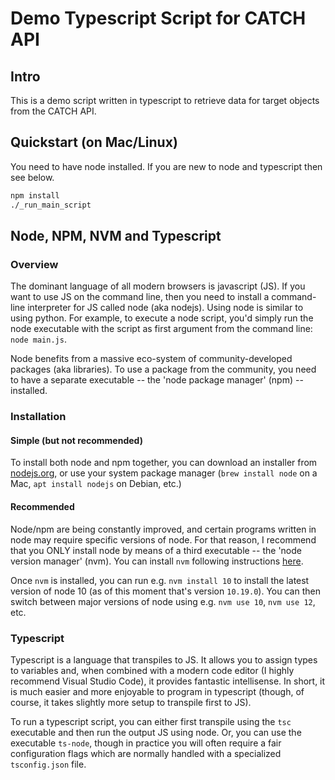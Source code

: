 # Demo Typescript Script for CATCH API

## Intro

This is a demo script written in typescript to retrieve data for target objects from the CATCH API.

## Quickstart (on Mac/Linux)

You need to have node installed. If you are new to node and typescript then see below.

```bash
npm install
./_run_main_script
```

## Node, NPM, NVM and Typescript

### Overview

The dominant language of all modern browsers is javascript (JS). If you want to use JS on the command line, then you need to install a command-line interpreter for JS called node (aka nodejs). Using node is similar to using python. For example, to execute a node script, you'd simply run the node executable with the script as first argument from the command line: `node main.js`.

Node benefits from a massive eco-system of community-developed packages (aka libraries). To use a package from the community, you need to have a separate executable -- the 'node package manager' (npm) -- installed.

### Installation

#### Simple (but not recommended)

To install both node and npm together, you can download an installer from [nodejs.org](https://nodejs.org/en/download/), or use your system package manager (`brew install node` on a Mac, `apt install nodejs` on Debian, etc.)

#### Recommended

Node/npm are being constantly improved, and certain programs written in node may require specific versions of node. For that reason, I recommend that you ONLY install node by means of a third executable -- the 'node version manager' (nvm). You can install `nvm` following instructions [here](https://github.com/nvm-sh/nvm).

Once `nvm` is installed, you can run e.g. `nvm install 10` to install the latest version of node 10 (as of this moment that's version `10.19.0`). You can then switch between major versions of node using e.g. `nvm use 10`, `nvm use 12`, etc.

### Typescript

Typescript is a language that transpiles to JS. It allows you to assign types to variables and, when combined with a modern code editor (I highly recommend Visual Studio Code), it provides fantastic intellisense. In short, it is much easier and more enjoyable to program in typescript (though, of course, it takes slightly more setup to transpile first to JS).

To run a typescript script, you can either first transpile using the `tsc` executable and then run the output JS using node. Or, you can use the executable `ts-node`, though in practice you will often require a fair configuration flags which are normally handled with a specialized `tsconfig.json` file.
